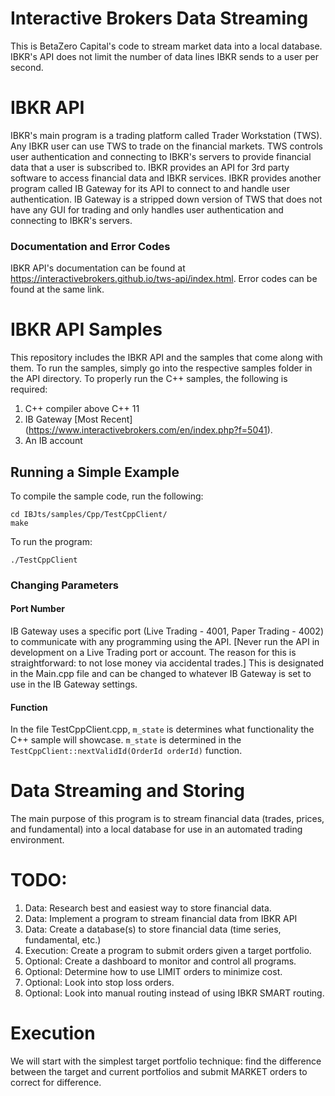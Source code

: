 # Interactive Brokers Data Streaming
This is BetaZero Capital's code to stream market data into a local database. IBKR's API does not limit the number of data lines IBKR sends to a user per second.

# IBKR API
IBKR's main program is a trading platform called Trader Workstation (TWS). Any IBKR user can use TWS to trade on the financial markets. TWS controls user authentication and connecting to IBKR's servers to provide financial data that a user is subscribed to. IBKR provides an API for 3rd party software to access financial data and IBKR services. IBKR provides another program called IB Gateway for its API to connect to and handle user authentication. IB Gateway is a stripped down version of TWS that does not have any GUI for trading and only handles user authentication and connecting to IBKR's servers.
### Documentation and Error Codes
IBKR API's documentation can be found at https://interactivebrokers.github.io/tws-api/index.html. Error codes can be found at the same link.

# IBKR API Samples
This repository includes the IBKR API and the samples that come along with them. To run the samples, simply go into the respective samples folder in the API directory. To properly run the C++ samples, the following is required:
1. C++ compiler above C++ 11
2. IB Gateway [Most Recent] (https://www.interactivebrokers.com/en/index.php?f=5041).
3. An IB account

## Running a Simple Example
To compile the sample code, run the following:
```
cd IBJts/samples/Cpp/TestCppClient/
make
```
To run the program:
```
./TestCppClient
```
### Changing Parameters
#### Port Number
IB Gateway uses a specific port (Live Trading - 4001, Paper Trading - 4002) to communicate with any programming using the API. [Never run the API in development on a Live Trading port or account. The reason for this is straightforward: to not lose money via accidental trades.] This is designated in the Main.cpp file and can be changed to whatever IB Gateway is set to use in the IB Gateway settings.

#### Function
In the file TestCppClient.cpp, `m_state` is determines what functionality the C++ sample will showcase. `m_state` is determined in the `TestCppClient::nextValidId(OrderId orderId)` function.


# Data Streaming and Storing
The main purpose of this program is to stream financial data (trades, prices, and fundamental) into a local database for use in an automated trading environment.

# TODO:
1. Data: Research best and easiest way to store financial data.
2. Data: Implement a program to stream financial data from IBKR API
3. Data: Create a database(s) to store financial data (time series, fundamental, etc.)
4. Execution: Create a program to submit orders given a target portfolio.
5. Optional: Create a dashboard to monitor and control all programs.
6. Optional: Determine how to use LIMIT orders to minimize cost.
7. Optional: Look into stop loss orders.
8. Optional: Look into manual routing instead of using IBKR SMART routing.

# Execution
We will start with the simplest target portfolio technique: find the difference between the target and current portfolios and submit MARKET orders to correct for difference.